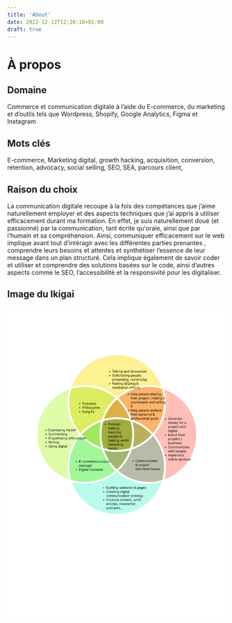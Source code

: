```yaml
---
title: 'About'
date: 2022-12-12T12:20:10+01:00
draft: true
---
```


# À propos

## Domaine

Commerce et communication digitale à l’aide du E-commerce, du marketing et d’outils tels que Wordpress, Shopify, Google Analytics, Figma et Instagram

## Mots clés

E-commerce, Marketing digital, growth hacking, acquisition, conversion, rétention, advocacy, social selling, SEO, SEA, parcours client,

## Raison du choix

La communication digitale recoupe à la fois des compétances que j’aime naturellement employer et des aspects techniques que j’ai appris à utiliser efficacement durant ma formation.
En effet, je suis naturellement doué (et passionné) par la communication, tant écrite qu'orale, ainsi que par l’humain et sa compréhension. Ainsi, communiquer efficacement sur le web implique avant tout d’intéragir avec les différentes parties prenantes , comprendre leurs besoins et attentes et synthétiser l’essence de leur message dans un plan structuré. Cela implique également de savoir coder et utiliser et comprendre des solutions basées sur le code, ainsi d’autres aspects comme le SEO, l’accessibilité et la responsivité pour les digitaliser.

## Image du Ikigai

![Image de l'ikigai](resources/_gen/images/ikigai.png "Image de l'Ikigai")
